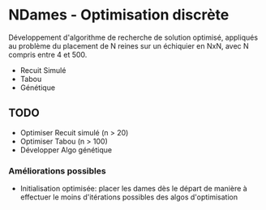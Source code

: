 # NDames - Optimisation discrète

Développement d'algorithme de recherche de solution optimisé, appliqués au problème du placement de N reines sur un échiquier en NxN, avec N compris entre 4 et 500.

* Recuit Simulé
* Tabou
* Génétique

## TODO

* Optimiser Recuit simulé (n > 20)
* Optimiser Tabou (n > 100)
* Développer Algo génétique

### Améliorations possibles

* Initialisation optimisée: placer les dames dès le départ de manière à effectuer le moins d'itérations possibles des algos d'optimisation
